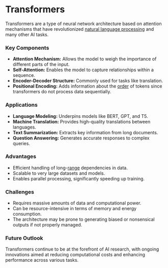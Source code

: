# Transformers

Transformers are a type of neural network architecture based on attention mechanisms that have revolutionized [natural language processing](../n/natural_language_processing_(nlp)_in_trading.md) and many other AI tasks.

### Key Components
- **Attention Mechanism:** Allows the model to weigh the importance of different parts of the input.
- **Self-Attention:** Enables the model to capture relationships within a sequence.
- **Encoder-Decoder Structure:** Commonly used for tasks like translation.
- **Positional Encoding:** Adds information about the [order](../o/order.md) of tokens since transformers do not process data sequentially.

### Applications
- **Language Modeling:** Underpins models like BERT, GPT, and T5.
- **Machine Translation:** Provides high-quality translations between languages.
- **Text Summarization:** Extracts key information from long documents.
- **Question Answering:** Generates accurate responses to complex queries.

### Advantages
- Efficient handling of long-[range](../r/range.md) dependencies in data.
- Scalable to very large datasets and models.
- Enables parallel processing, significantly speeding up training.

### Challenges
- Requires massive amounts of data and computational power.
- Can be resource-intensive in terms of memory and energy consumption.
- The architecture may be prone to generating biased or nonsensical outputs if not properly managed.

### Future Outlook
Transformers continue to be at the forefront of AI research, with ongoing innovations aimed at reducing computational costs and enhancing performance across various tasks.
